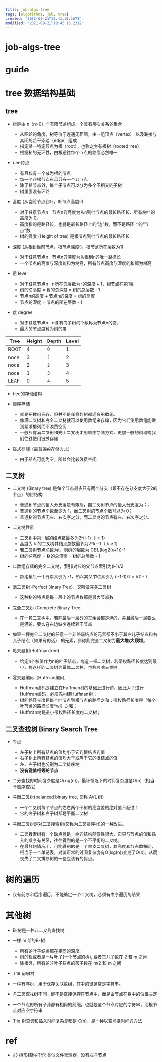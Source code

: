 ```yaml
---
title: job-algs-tree
tags: [algorithms, job, tree]
created: '2021-09-21T19:41:38.307Z'
modified: '2021-09-21T19:45:13.231Z'
---
```


# job-algs-tree

# guide

# tree 数据结构基础

## tree

- 树是由 n（n>0）个有限节点组成一个具有层次关系的集合
  - 从图论的角度，树等价于连通无环图，由一组顶点（vertex） 以及联接与其间的若干条边（edge）组成
  - 指定某一特定顶点为根（root），也称之为有根树（rooted tree）
  - 根据树的无环性，由根通往每个节点的路径必然唯一

- tree特点
  - 有且仅有一个成为根的节点
  - 每一个非根节点有且只有一个父节点
  - 除了根节点外，每个子节点可以分为多个不相交的子树
  - 树里面没有环路

- 高度 (从当前节点到叶，叶节点高度0)
  - 对于任意节点n，节点n的高度为从n到叶节点的最长路径长，所有树叶的高度为 0。
  - 高度指的是路径长，也就是最长路径上的“边”数，而不是路径上的“节点”数
  - 树的高度 (Height of tree) 是根节点到叶节点的最长路径长
- 深度 (从根到当前节点，根节点深度0，根节点所在层数为1)
  - 对于任意节点n，节点n的深度为从根到n的唯一路径长
  - 一个节点的高度与深度的和为树高，所有节点高度与深度的和都为树高
- 层 level
  - 对于任意节点n，n所在的层数为n的深度 + 1，根节点在第1层
  - 树的总高度 = 树的总深度 = 树的总层数 - 1
  - 节点n的高度 + 节点n的深度 = 树的高度
  - 节点的深度 = 节点的所在层数 - 1
- 度 degree
  - 对于任意节点n，n含有的子树的个数称为节点n的度，
  - 最大的节点度称为树的度

Tree |Height|Depth|Level
-----|-----|-----|-----
 ROOT|  4  |  0  |  1
 node|  3  |  1  |  2
 node|  2  |  2  |  3
 node|  1  |  3  |  4
 LEAF|  0  |  4  |  5

- tree的存储结构
- 顺序存储
  - 就是用数组保存，但并不是任意的树都适合用数组。
  - 像满二叉树和完全二叉树就可以使用数组来存储，因为它们使用数组能做到紧凑排列而不浪费空间
  - 一般只有满二叉树和完全二叉树才用顺序存储方式，更加一般的树结构我们往往使用链式存储

- 链式存储（最普遍的存储方式）
  - 由于结点可能为空，所以会比较浪费空间

## 二叉树

- 二叉树 (Binary tree) 是每个节点最多只有两个分支（即不存在分支度大于2的节点）的树结构
  - 普通树节点的最大分支度没有限制，而二叉树节点的最大分支度为 2；
  - 普通树的节点个数至少为 1，而二叉树的节点个数可以为 0；
  - 普通树的节点无左、右次序之分，而二叉树的节点有左、右次序之分。

- 二叉树性质
  - 二叉树中第 i 层的结点数最多为2^(i-1)（i ≥ 1）
  - 高度为 k 的二叉树其结点总数最多为2^k－1（ k ≥ 1）
  - 若二叉树节点总数为t，则树的层数为 CEIL(log2(n+1))-1
  - 树的总高度 = 树的总深度 = 树的总层数 - 1

- 以数组存储的完全二叉树，索引i对应的父节点索引为(i-1)/2
  - 数组最后一个元素索引为i-1，所以其父节点索引为 (i-1-1)/2 = i/2 - 1

- 满二叉树 (Perfect Binary Tree)，又叫做完美二叉树
  - 这种树的特点是每一层上的节点数都是最大节点数

- 完全二叉树 (Complete Binary Tree)
  - 在一颗二叉树中，若除最后一层外的其余层都是满的，并且最后一层要么是满的，要么在右边缺少连续若干节点
- 如果一棵完全二叉树的任意一个非终端结点的元素都不小于其左儿子结点和右儿子结点（如果有的话） 的元素，则称此完全二叉树为**最大堆/大顶堆**。

- 哈夫曼树(Huffman tree)
  - 给定n个权值作为n的叶子结点，构造一棵二叉树，若带权路径长度达到最小，称这样的二叉树为最优二叉树，也称为哈夫曼树
- 霍夫曼编码（Huffman编码）
  - Huffman编码是建立在Huffman树的基础上进行的，因此为了进行Huffman编码，必须先构建Huffman树；
  - 树的路径长度是每个叶节点到根节点的路径之和；带权路径长度是（每个叶节点的路径长度*wi）之和；
  - Huffman树是最小带权路径长度的二叉树；

## 二叉查找树 Binary Search Tree

- 特点
  - 左子树上所有结点的值均小于它的根结点的值
  - 右子树上所有结点的值均大于或等于它的根结点的值
  - 左、右子树也分别为二叉排序树
  - **没有键值相等的节点**

- 二分查找的时间复杂度是O(log(n))，最坏情况下的时间复杂度是O(n)（相当于顺序查找）

- 平衡二叉树(balanced binary tree, 又称 AVL 树)
  - 一个二叉树每个节点的左右两个子树的高度差的绝对值不超过 1
  - 它的左子树和右子树都是平衡二叉树
- 平衡二叉树是对二叉搜索树(又称为二叉排序树)的一种改进。
  - 二叉搜索树有一个缺点就是，树的结构随意性很大，它只与节点的值和插入的顺序有关系，往往得到的是一个不平衡的二叉树。
  - 在最坏的情况下，可能得到的是一个单支二叉树，其高度和节点数相同，相当于一个单链表，对其正常的时间复杂度有O(log(n))变成了O(n)，从而丧失了二叉排序树的一些应该有的优点。
# 树的遍历
- 仅有前序和后序遍历，不能确定一个二叉树，必须有中序遍历的结果
# 其他树
- B-树是一种非二叉的查找树
- 一棵 m 阶的B-树
  - 所有的叶子结点都在相同的深度。
  - 树的根或者是一片叶子(一个节点的树), 或者其儿子数在 2 和 m 之间
  - 除根外，所有的非叶子结点的孩子数在 m/2 和 m 之间

- Trie 前缀树
- 一种有序树，用于保存关联数组，其中的键通常是字符串。
- 与二叉查找树不同，键不是直接保存在节点中，而是由节点在树中的位置决定
- 一个节点的所有子孙都有相同的前缀，也就是这个节点对应的字符串，而根节点对应空字符串
- Trie 树查询和插入时间复杂度都是 O(n)，是一种以空间换时间的方法
# ref
- [JS 树形结构打印: 类似文件管理器，没有左子节点](https://www.jianshu.com/p/8a018d5ee1d9)
